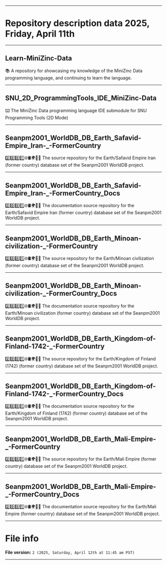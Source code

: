 
***

# Repository description data 2025, Friday, April 11th

---

## Learn-MiniZinc-Data

📚️ A repository for showcasing my knowledge of the MiniZinc Data programming language, and continuing to learn the language. 

---

## SNU_2D_ProgrammingTools_IDE_MiniZinc-Data

⌨️ The MiniZinc Data programming language IDE submodule for SNU Programming Tools (2D Mode)

---

## Seanpm2001_WorldDB_DB_Earth_Safavid-Empire_Iran-_-FormerCountry

2️⃣️0️⃣️0️⃣️1️⃣️🌐️🛢️🌍️🏴️💾️ The source repository for the Earth/Safavid Empire Iran (former country) database set of the Seanpm2001 WorldDB project. 

---

## Seanpm2001_WorldDB_DB_Earth_Safavid-Empire_Iran-_-FormerCountry_Docs

2️⃣️0️⃣️0️⃣️1️⃣️🌐️🛢️🌍️🏴️📖️ The documentation source repository for the Earth/Safavid Empire Iran (former country) database set of the Seanpm2001 WorldDB project. 

---

## Seanpm2001_WorldDB_DB_Earth_Minoan-civilization-_-FormerCountry

2️⃣️0️⃣️0️⃣️1️⃣️🌐️🛢️🌍️🏴️💾️ The source repository for the Earth/Minoan civilization (former country) database set of the Seanpm2001 WorldDB project. 

---

## Seanpm2001_WorldDB_DB_Earth_Minoan-civilization-_-FormerCountry_Docs

2️⃣️0️⃣️0️⃣️1️⃣️🌐️🛢️🌍️🏴️📖️ The documentation source repository for the Earth/Minoan civilization (former country) database set of the Seanpm2001 WorldDB project. 

---

## Seanpm2001_WorldDB_DB_Earth_Kingdom-of-Finland-1742-_-FormerCountry

2️⃣️0️⃣️0️⃣️1️⃣️🌐️🛢️🌍️🏴️💾️ The source repository for the Earth/Kingdom of Finland (1742) (former country) database set of the Seanpm2001 WorldDB project. 

---

## Seanpm2001_WorldDB_DB_Earth_Kingdom-of-Finland-1742-_-FormerCountry_Docs

2️⃣️0️⃣️0️⃣️1️⃣️🌐️🛢️🌍️🏴️📖️ The documentation source repository for the Earth/Kingdom of Finland (1742) (former country) database set of the Seanpm2001 WorldDB project. 

---

## Seanpm2001_WorldDB_DB_Earth_Mali-Empire-_-FormerCountry

2️⃣️0️⃣️0️⃣️1️⃣️🌐️🛢️🌍️🏴️💾️ The source repository for the Earth/Mali Empire (former country) database set of the Seanpm2001 WorldDB project. 

---

## Seanpm2001_WorldDB_DB_Earth_Mali-Empire-_-FormerCountry_Docs

2️⃣️0️⃣️0️⃣️1️⃣️🌐️🛢️🌍️🏴️📖️ The documentation source repository for the Earth/Mali Empire (former country) database set of the Seanpm2001 WorldDB project. 

***

# File info

**File version:** `2 (2025, Saturday, April 12th at 11:45 am PST)`

***


